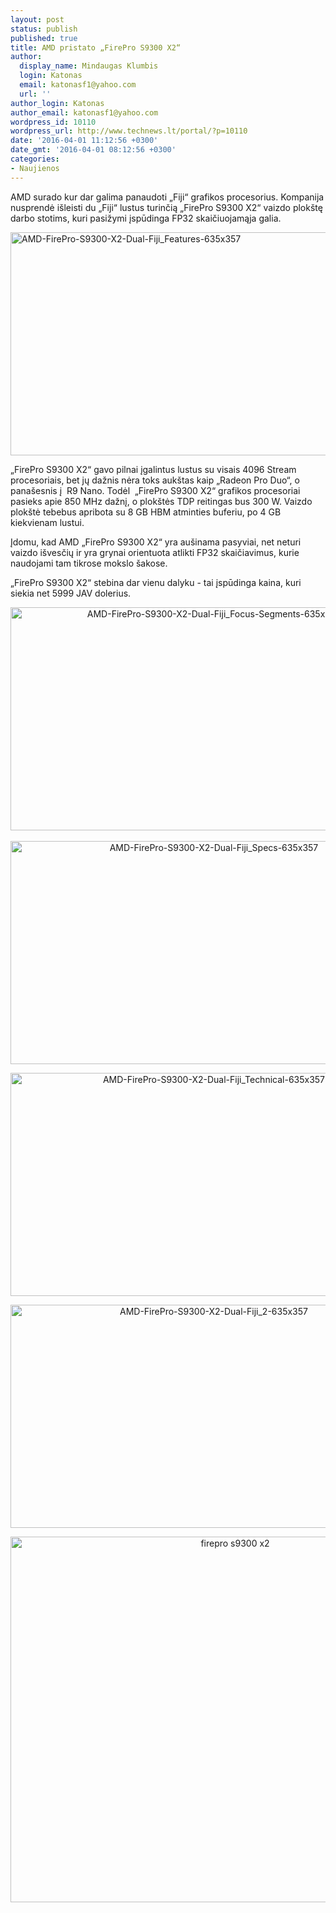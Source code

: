 ```yaml
---
layout: post
status: publish
published: true
title: AMD pristato „FirePro S9300 X2“
author:
  display_name: Mindaugas Klumbis
  login: Katonas
  email: katonasf1@yahoo.com
  url: ''
author_login: Katonas
author_email: katonasf1@yahoo.com
wordpress_id: 10110
wordpress_url: http://www.technews.lt/portal/?p=10110
date: '2016-04-01 11:12:56 +0300'
date_gmt: '2016-04-01 08:12:56 +0300'
categories:
- Naujienos
---
```

<p>AMD surado kur dar galima panaudoti „Fiji“ grafikos procesorius. Kompanija nusprendė išleisti du „Fiji“ lustus turinčią „FirePro S9300 X2“ vaizdo plokštę darbo stotims, kuri pasižymi įspūdinga FP32 skaičiuojamąja galia.</p>
<p><a href="http://www.technews.lt/portal/wp-content/uploads/2016/04/AMD-FirePro-S9300-X2-Dual-Fiji_Features-635x357.jpg"><img class="aligncenter wp-image-10112 size-full" src="http://www.technews.lt/portal/wp-content/uploads/2016/04/AMD-FirePro-S9300-X2-Dual-Fiji_Features-635x357.jpg" alt="AMD-FirePro-S9300-X2-Dual-Fiji_Features-635x357" width="635" height="357" /></a></p>
<p>„FirePro S9300 X2“ gavo pilnai įgalintus lustus su visais 4096 Stream procesoriais, bet jų dažnis nėra toks aukštas kaip „Radeon Pro Duo“, o panašesnis į  R9 Nano. Todėl  „FirePro S9300 X2“ grafikos procesoriai pasieks apie 850 MHz dažnį, o plokštės TDP reitingas bus 300 W. Vaizdo plokštė tebebus apribota su 8 GB HBM atminties buferiu, po 4 GB kiekvienam lustui.</p>
<p>Įdomu, kad AMD „FirePro S9300 X2“ yra aušinama pasyviai, net neturi vaizdo išvesčių ir yra grynai orientuota atlikti FP32 skaičiavimus, kurie naudojami tam tikrose mokslo šakose.</p>
<p>„FirePro S9300 X2“ stebina dar vienu dalyku - tai įspūdinga kaina, kuri siekia net 5999 JAV dolerius.</p>
<p style="text-align: center;"><a href="http://www.technews.lt/portal/wp-content/uploads/2016/04/AMD-FirePro-S9300-X2-Dual-Fiji_Focus-Segments-635x357.jpg"><img class="alignnone wp-image-10111 size-full" src="http://www.technews.lt/portal/wp-content/uploads/2016/04/AMD-FirePro-S9300-X2-Dual-Fiji_Focus-Segments-635x357.jpg" alt="AMD-FirePro-S9300-X2-Dual-Fiji_Focus-Segments-635x357" width="635" height="357" /></a>  <a href="http://www.technews.lt/portal/wp-content/uploads/2016/04/AMD-FirePro-S9300-X2-Dual-Fiji_Specs-635x357.jpg"><img class="aligncenter wp-image-10115 size-full" src="http://www.technews.lt/portal/wp-content/uploads/2016/04/AMD-FirePro-S9300-X2-Dual-Fiji_Specs-635x357.jpg" alt="AMD-FirePro-S9300-X2-Dual-Fiji_Specs-635x357" width="635" height="357" /></a></p>
<p style="text-align: center;"><a href="http://www.technews.lt/portal/wp-content/uploads/2016/04/AMD-FirePro-S9300-X2-Dual-Fiji_Technical-635x357.jpg"><img class="alignnone wp-image-10113 size-full" src="http://www.technews.lt/portal/wp-content/uploads/2016/04/AMD-FirePro-S9300-X2-Dual-Fiji_Technical-635x357.jpg" alt="AMD-FirePro-S9300-X2-Dual-Fiji_Technical-635x357" width="635" height="357" /></a></p>
<p style="text-align: center;"><a href="http://www.technews.lt/portal/wp-content/uploads/2016/04/AMD-FirePro-S9300-X2-Dual-Fiji_2-635x357.jpg"><img class="alignnone wp-image-10116 size-full" src="http://www.technews.lt/portal/wp-content/uploads/2016/04/AMD-FirePro-S9300-X2-Dual-Fiji_2-635x357.jpg" alt="AMD-FirePro-S9300-X2-Dual-Fiji_2-635x357" width="635" height="357" /></a></p>
<p style="text-align: center;"><a href="http://www.technews.lt/portal/wp-content/uploads/2016/04/firepro-s9300-x2.jpg"><img class="alignnone wp-image-10118 size-full" src="http://www.technews.lt/portal/wp-content/uploads/2016/04/firepro-s9300-x2.jpg" alt="firepro s9300 x2" width="703" height="585" /></a></p>
